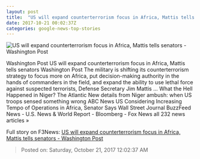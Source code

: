```yaml
---
layout: post
title:  "US will expand counterterrorism focus in Africa, Mattis tells senators - Washington Post"
date: 2017-10-21 00:02:37Z
categories: google-news-top-stories
---
```


![US will expand counterterrorism focus in Africa, Mattis tells senators - Washington Post](https://img.washingtonpost.com/rf/image_1484w/2010-2019/WashingtonPost/2017/10/20/National-Politics/Images/Congress_Military_65818-e6418.jpg?t=20170517)

Washington Post US will expand counterterrorism focus in Africa, Mattis tells senators Washington Post The military is shifting its counterterrorism strategy to focus more on Africa, put decision-making authority in the hands of commanders in the field, and expand the ability to use lethal force against suspected terrorists, Defense Secretary Jim Mattis ... What the Hell Happened in Niger? The Atlantic New details from Niger ambush: when US troops sensed something wrong ABC News US Considering Increasing Tempo of Operations in Africa, Senator Says Wall Street Journal BuzzFeed News - U.S. News & World Report - Bloomberg - Fox News all 232 news articles »


Full story on F3News: [US will expand counterterrorism focus in Africa, Mattis tells senators - Washington Post](http://www.f3nws.com/n/KsyK)

> Posted on: Saturday, October 21, 2017 12:02:37 AM

